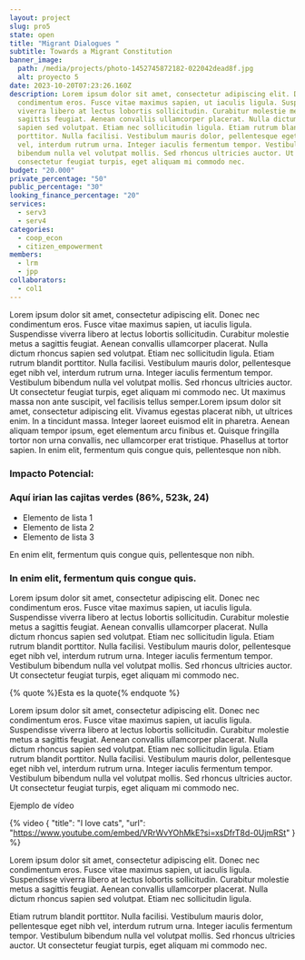```yaml
---
layout: project
slug: pro5
state: open
title: "Migrant Dialogues "
subtitle: Towards a Migrant Constitution
banner_image:
  path: /media/projects/photo-1452745872182-022042dead8f.jpg
  alt: proyecto 5
date: 2023-10-20T07:23:26.160Z
description: Lorem ipsum dolor sit amet, consectetur adipiscing elit. Donec nec
  condimentum eros. Fusce vitae maximus sapien, ut iaculis ligula. Suspendisse
  viverra libero at lectus lobortis sollicitudin. Curabitur molestie metus a
  sagittis feugiat. Aenean convallis ullamcorper placerat. Nulla dictum rhoncus
  sapien sed volutpat. Etiam nec sollicitudin ligula. Etiam rutrum blandit
  porttitor. Nulla facilisi. Vestibulum mauris dolor, pellentesque eget nibh
  vel, interdum rutrum urna. Integer iaculis fermentum tempor. Vestibulum
  bibendum nulla vel volutpat mollis. Sed rhoncus ultricies auctor. Ut
  consectetur feugiat turpis, eget aliquam mi commodo nec.
budget: "20.000"
private_percentage: "50"
public_percentage: "30"
looking_finance_percentage: "20"
services:
  - serv3
  - serv4
categories:
  - coop_econ
  - citizen_empowerment
members:
  - lrm
  - jpp
collaborators:
  - col1
---
```

<!--StartFragment-->

Lorem ipsum dolor sit amet, consectetur adipiscing elit. Donec nec condimentum eros. Fusce vitae maximus sapien, ut iaculis ligula. Suspendisse viverra libero at lectus lobortis sollicitudin. Curabitur molestie metus a sagittis feugiat. Aenean convallis ullamcorper placerat. Nulla dictum rhoncus sapien sed volutpat. Etiam nec sollicitudin ligula. Etiam rutrum blandit porttitor. Nulla facilisi. Vestibulum mauris dolor, pellentesque eget nibh vel, interdum rutrum urna. Integer iaculis fermentum tempor. Vestibulum bibendum nulla vel volutpat mollis. Sed rhoncus ultricies auctor. Ut consectetur feugiat turpis, eget aliquam mi commodo nec. Ut maximus massa non ante suscipit, vel facilisis tellus semper.Lorem ipsum dolor sit amet, consectetur adipiscing elit. Vivamus egestas placerat nibh, ut ultrices enim. In a tincidunt massa. Integer laoreet euismod elit in pharetra. Aenean aliquam tempor ipsum, eget elementum arcu finibus et. Quisque fringilla tortor non urna convallis, nec ullamcorper erat tristique. Phasellus at tortor sapien. In enim elit, fermentum quis congue quis, pellentesque non nibh.

### Impacto Potencial:

### Aquí irian las cajitas verdes (86%, 523k, 24)

* Elemento de lista 1
* Elemento de lista 2
* Elemento de lista 3

En enim elit, fermentum quis congue quis, pellentesque non nibh.

### In enim elit, fermentum quis congue quis.

Lorem ipsum dolor sit amet, consectetur adipiscing elit. Donec nec condimentum eros. Fusce vitae maximus sapien, ut iaculis ligula. Suspendisse viverra libero at lectus lobortis sollicitudin. Curabitur molestie metus a sagittis feugiat. Aenean convallis ullamcorper placerat. Nulla dictum rhoncus sapien sed volutpat. Etiam nec sollicitudin ligula. Etiam rutrum blandit porttitor. Nulla facilisi. Vestibulum mauris dolor, pellentesque eget nibh vel, interdum rutrum urna. Integer iaculis fermentum tempor. Vestibulum bibendum nulla vel volutpat mollis. Sed rhoncus ultricies auctor. Ut consectetur feugiat turpis, eget aliquam mi commodo nec.

{% quote %}Esta es la quote{% endquote %}

Lorem ipsum dolor sit amet, consectetur adipiscing elit. Donec nec condimentum eros. Fusce vitae maximus sapien, ut iaculis ligula. Suspendisse viverra libero at lectus lobortis sollicitudin. Curabitur molestie metus a sagittis feugiat. Aenean convallis ullamcorper placerat. Nulla dictum rhoncus sapien sed volutpat. Etiam nec sollicitudin ligula. Etiam rutrum blandit porttitor. Nulla facilisi. Vestibulum mauris dolor, pellentesque eget nibh vel, interdum rutrum urna. Integer iaculis fermentum tempor. Vestibulum bibendum nulla vel volutpat mollis. Sed rhoncus ultricies auctor. Ut consectetur feugiat turpis, eget aliquam mi commodo nec.

Ejemplo de vídeo

{% video { "title": "I love cats", "url": "https://www.youtube.com/embed/VRrWvYOhMkE?si=xsDfrT8d-0UjmRSt" } %}

Lorem ipsum dolor sit amet, consectetur adipiscing elit. Donec nec condimentum eros. Fusce vitae maximus sapien, ut iaculis ligula. Suspendisse viverra libero at lectus lobortis sollicitudin. Curabitur molestie metus a sagittis feugiat. Aenean convallis ullamcorper placerat. Nulla dictum rhoncus sapien sed volutpat. Etiam nec sollicitudin ligula.

Etiam rutrum blandit porttitor. Nulla facilisi. Vestibulum mauris dolor, pellentesque eget nibh vel, interdum rutrum urna. Integer iaculis fermentum tempor. Vestibulum bibendum nulla vel volutpat mollis. Sed rhoncus ultricies auctor. Ut consectetur feugiat turpis, eget aliquam mi commodo nec.

<!--EndFragment-->